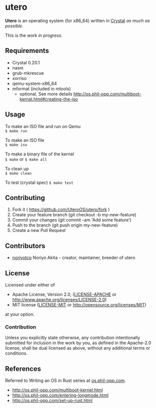 # utero

**Utero** is an operating system (for x86_64) written in [Crystal](https://crystal-lang.org/) *as much as possible*.

This is the *work in progress*.

## Requirements

* Crystal 0.20.1
* nasm
* grub-mkrescue
* xorriso
* qemu-system-x86_64
* mformat (included in mtools)
  * optional, See more details http://os.phil-opp.com/multiboot-kernel.html#creating-the-iso

## Usage
To make an ISO file and run on Qemu  
``$ make run``

To make an ISO file  
``$ make iso``

To make a binary file of the kernel  
``$ make`` or ``$ make all``

To clean up  
``$ make clean``

To test (crystal spec)
``$ make test``

## Contributing

1. Fork it ( https://github.com/UteroOS/utero/fork )
2. Create your feature branch (git checkout -b my-new-feature)
3. Commit your changes (git commit -am 'Add some feature')
4. Push to the branch (git push origin my-new-feature)
5. Create a new Pull Request

## Contributors

- [noriyotcp](https://github.com/noriyotcp) Noriyo Akita - creator, maintainer, breeder of utero

## License

Licensed under either of

 * Apache License, Version 2.0, ([LICENSE-APACHE](LICENSE-APACHE) or http://www.apache.org/licenses/LICENSE-2.0)
 * MIT license ([LICENSE-MIT](LICENSE-MIT) or http://opensource.org/licenses/MIT)

at your option.

### Contribution

Unless you explicitly state otherwise, any contribution intentionally submitted
for inclusion in the work by you, as defined in the Apache-2.0 license, shall be dual licensed as above, without any
additional terms or conditions.

## References
Referred to Writing an OS in Rust series at [os.phil-opp.com](http://os.phil-opp.com/).  
* http://os.phil-opp.com/multiboot-kernel.html
* http://os.phil-opp.com/entering-longmode.html
* http://os.phil-opp.com/set-up-rust.html
